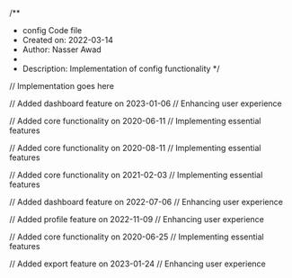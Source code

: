 /**
 * config Code file
 * Created on: 2022-03-14
 * Author: Nasser Awad
 *
 * Description: Implementation of config functionality
 */
 
// Implementation goes here


// Added dashboard feature on 2023-01-06
// Enhancing user experience

// Added core functionality on 2020-06-11
// Implementing essential features

// Added core functionality on 2020-08-11
// Implementing essential features

// Added core functionality on 2021-02-03
// Implementing essential features

// Added dashboard feature on 2022-07-06
// Enhancing user experience

// Added profile feature on 2022-11-09
// Enhancing user experience

// Added core functionality on 2020-06-25
// Implementing essential features

// Added export feature on 2023-01-24
// Enhancing user experience
